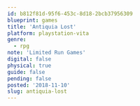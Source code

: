 ```yaml
---
id: b812f81d-95f6-453c-8d18-2bcb37956309
blueprint: games
title: 'Antiquia Lost'
platform: playstation-vita
genre:
  - rpg
note: 'Limited Run Games'
digital: false
physical: true
guide: false
pending: false
posted: '2018-11-10'
slug: antiquia-lost
---
```

